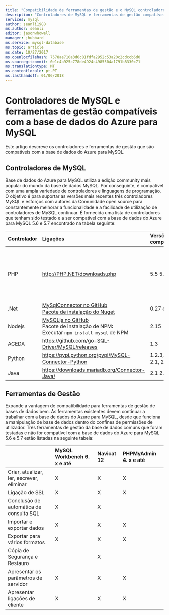 ```yaml
---
title: "Compatibilidade de ferramentas de gestão e o MySQL controladores | Microsoft Docs"
description: "Controladores de MySQL e ferramentas de gestão compatíveis com a base de dados do Azure para MySQL"
services: mysql
author: seanli1988
ms.author: seanli
editor: jasonwhowell
manager: jhubbard
ms.service: mysql-database
ms.topic: article
ms.date: 10/27/2017
ms.openlocfilehash: 7578ae710a3d6c81fdfa2952c53a20c2cdccb6d0
ms.sourcegitcommit: 0e1c4b925c778de4924c4985504a1791b8330c71
ms.translationtype: MT
ms.contentlocale: pt-PT
ms.lasthandoff: 01/06/2018
---
```

# <a name="mysql-drivers-and-management-tools-compatible-with-azure-database-for-mysql"></a>Controladores de MySQL e ferramentas de gestão compatíveis com a base de dados do Azure para MySQL
Este artigo descreve os controladores e ferramentas de gestão que são compatíveis com a base de dados do Azure para MySQL.

## <a name="mysql-drivers"></a>Controladores de MySQL
Base de dados do Azure para MySQL utiliza a edição community mais popular do mundo da base de dados MySQL. Por conseguinte, é compatível com uma ampla variedade de controladores e linguagens de programação. O objetivo é para suportar as versões mais recentes três controladores MySQL e esforços com autores da Comunidade open source para constantemente melhorar a funcionalidade e a facilidade de utilização de controladores de MySQL continuar. É fornecida uma lista de controladores que tenham sido testado e a ser compatível com a base de dados do Azure para MySQL 5.6 e 5.7 encontrado na tabela seguinte:

| **Controlador** | **Ligações** | **Versões compatíveis** | **Versões de uma** | **Notas** |
| :-------- | :------------------------ | :----------- | :---------------------- | :--------------------------------------- |
| PHP | http://PHP.NET/downloads.php | 5.5 5.6 7. x | 5.3 | Para PHP 7.0 ligação com SSL MySQLi, adicione MYSQLI_CLIENT_SSL_DONT_VERIFY_SERVER_CERT na cadeia de ligação. <br> ```mysqli_real_connect($conn, $host, $username, $password, $db_name, 3306, NULL, MYSQLI_CLIENT_SSL_DONT_VERIFY_SERVER_CERT);```<br> Conjunto PDO: ```PDO::MYSQL_ATTR_SSL_VERIFY_SERVER_CERT``` opção para FALSO.|
| .Net | [MySqlConnector no GitHub](https://github.com/mysql-net/MySqlConnector) <br> [Pacote de instalação do Nuget](https://www.nuget.org/packages/MySqlConnector/) | 0.27 e após | 0.26.5 e antes | |
| Nodejs |  [MySQLjs no GitHub](https://github.com/mysqljs/mysql/releases) <br> Pacote de instalação de NPM:<br> Executar `npm install mysql` de NPM | 2.15 | 2.14.1 e antes | |
| ACEDA | https://github.com/go-SQL-Driver/MySQL/releases | 1.3 | 1.2 e antes | Utilizar allowNativePasswords = true na cadeia de ligação |
| Python | https://pypi.python.org/pypi/MySQL-Connector-Python | 1.2.3, 2.0, 2.1, 2.2 | 1.2.2 e antes | |
| Java | https://downloads.mariadb.org/Connector-Java/ | 2.1 2.0 1.6 | 1.5.5 e antes | |

## <a name="management-tools"></a>Ferramentas de Gestão
Expande a vantagem de compatibilidade para ferramentas de gestão de bases de dados bem. As ferramentas existentes devem continuar a trabalhar com a base de dados do Azure para MySQL, desde que funciona a manipulação de base de dados dentro do confines de permissões de utilizador. Três ferramentas de gestão da base de dados comuns que foram testadas e não for compatível com a base de dados do Azure para MySQL 5.6 e 5.7 estão listadas na seguinte tabela:

|                                     | **MySQL Workbench 6. x e até** | **Navicat 12** | **PHPMyAdmin 4. x e até** |
| :---------------------------------- | :----------------------------- | :------------- | :-------------------------|
| Criar, atualizar, ler, escrever, eliminar | X | X | X |
| Ligação de SSL | X | X | X |
| Conclusão de automática de consulta SQL | X | X |  |
| Importar e exportar dados | X | X | X |
| Exportar para vários formatos | X | X | X |
| Cópia de Segurança e Restauro |  | X |  |
| Apresentar os parâmetros de servidor | X | X | X |
| Apresentar ligações de cliente | X | X | X |
